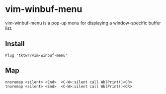 # vim-winbuf-menu

vim-winbuf-menu is a pop-up menu for displaying a window-specific buffer list.

## Install

~~~
Plug 'tktwr/vim-winbuf-menu'
~~~

## Map

~~~
nnoremap <silent> <End>  <C-W>:silent call WblPrint()<CR>
tnoremap <silent> <End>  <C-W>:silent call WblPrint()<CR>
~~~

